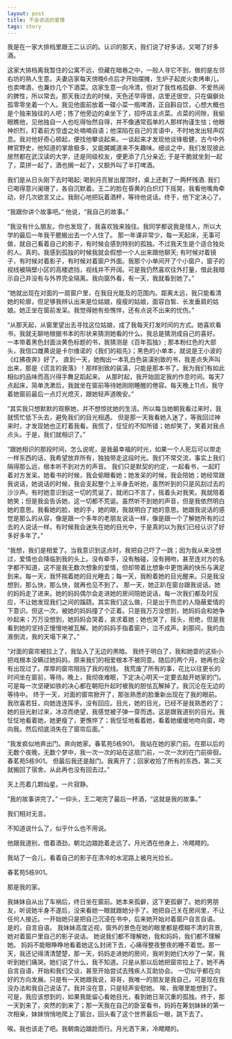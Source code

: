 ```yaml
---
layout: post
title: 不会说话的爱情
tags: story
---
```


我是在一家大排档里跟王二认识的。认识的那天，我们说了好多话，又喝了好多酒。

这家大排档离我暂住的公寓不远，但藏在暗巷之中，一般人寻它不到，做的是左邻右坊的熟人生意。夫妻店家每天傍晚6点后才开始摆摊，生炉子起炭火卖烤串儿，也卖啤酒，也兼炒几个下酒菜。店家生意一向冷清，但对了我性格孤僻、不爱热闹的脾性，所以常去。那天我过去的时候，天色还早得很，店里还很空，只在偏僻处孤零零坐着一个人。我见他面前放着一碟小菜一瓶啤酒，正自斟自饮，心想大概也是个独来独往的人吧；拣了他旁边的桌坐下了，招呼店主点菜。点菜的间隙，我偷眼瞧他，见他独自一人也吃得怡然自得，并不像通常孤单的人那样拘谨生怯；他眼神炽烈，盯着前方空虚之处喃喃自语；他深陷在自己的言语中，不时地发出轻声叹息。我对他好奇心顿起，便找他攀谈起来。一谈起来才发现他谈锋极健，古今中外稗官野史，他知道的掌故极多，又能娓娓道来不失趣味。细谈之中，我们发现彼此居然都在武汉读的大学，还是同级校友，便更添了几分亲近; 于是干脆就坐到一起了，菜拼一起了，酒也搁一起了，又额外叫了半打啤酒。

我们是从日头刚下去时喝起; 喝到月亮冒出屋顶时，桌上还剩了一两杯残酒. 我们已喝得意兴阑珊了，各自沉默着。王二的脸在昏黄的白炽灯下摇晃，我看他嘴角牵动，好几次欲言又止。我耐心地把玩着酒杯，等待他说话。终于，他下定决心了。

“我跟你讲个故事吧。” 他说，“我自己的故事。”

“我没有什么朋友。你也发现了，我喜欢独来独往。我同学都说我是怪人，所以大学的最后一年我干脆搬出去一个人住了。 那一年课非常少，每一天起床，无事可做，就自己看着自己的影子，有时候会感到特别的孤独。不过我天生是个适合独处的人。真的。我感到孤独的时候我就会假想一个人出来跟他聊天; 有时候对着镜子，有时候对着影子，有时候对着窗户外面。我那个小单间开了个小窗户，窗子的视线被隔壁小区的高楼遮挡，视线并不开阔。可是我仍然喜欢往外打量，借此我暗示自己并没有与外界完全隔离。我向窗外看，有一天，我就看到她了。”

“她就出现在对面的一扇窗户里，在我目光能及的范围内。距离太远，我只能看清她的轮廓，但足够我辨认出来是位姑娘，瘦瘦的姑娘，面容白皙、长发垂肩的姑娘。她正坐在窗前发呆。我觉得她有些憔悴，还有点说不出来的忧伤。”

“从那天起，从窗里望出去寻找这位姑娘，成了我每天打发时间的方式。她喜欢看书，我就无聊地根据书本的形状来猜测她看的什么。我总是猜测成自己的喜好。 一本带着黑色封面淡黄色标题的书，我猜测是《百年孤独》; 那本粉红色的大部头，我信口雌黄说是卡尔维诺的《我们的祖先》；黑色的小单本，就说是王小波的《红拂夜奔》好了。 直到一天，她掏出一本乳白色装潢别致的书，我差点失声叫出来，那是《谎言的衰落》！那样别致的装潢，只能是那本书了。我为我们有如此相似的品味而高兴得手舞足蹈起来。 从那时起，我开始固定我的作息时间。每天7点起床，简单洗漱后，我就坐在窗前等待她刚刚睡醒的倦容。每天晚上11点，我守着她窗前最后一点灯光熄灭，跟她轻声道晚安。”

“其实我只想默默的观察她，并不想惊扰她的生活。所以每当她朝我看过来时，我就慌忙低下头去，避免我们的目光相遇。 但是那一天我看她入迷了，等我回过神来时，才发现她也正盯着我看。我慌了，怔怔的不知所错；她却笑了，笑着对我点点头。于是，我们就相识了。”

“跟她相识的那段时间，怎么说呢，是我最幸福的时光，如果一个人死后可以带走一样东西的话，我希望放弃所有，独独带走这段时光。我们不常交流，事实上我们隔得那么远，根本听不到对方的声音。 我们只是默契的约定，一起看书，一起盯着对方发呆。她看书的时候，我会偷眼看她；她发呆的时候，我会陪她；她经常跟我说话，她说话的时候，我会支起整个上半身去听她，虽然听到的只是风刮过去的沙沙声。有时她意识到这一切的荒诞了，就闭口不言了，摇着头对我笑。我就陪着她笑；但是我会告诉她，这一切都不荒诞。虽然听不到她的声音，但是我依然明白她的意思。我看她的脸，她的手，她的眼，我就明白了她的意思。她跟我说话的感觉是那么的从容，像是跟一个多年的老朋友说话一样，像是跟一个了解她所有的过去的人说话一样。有时候我会迷失在她的目光中，于是真的以为我们已经认识了好多好多年了。”

“我想，我们是相爱了。当我意识到这点时，我把自己吓了一跳；因为我从来没想过，爱情也会降临到我的头上。没有牵手，没有触碰，没有拥吻，甚至连对方的名字都不知道，这不是我无数次想象的爱情，但却带着比想象中更饱满的快乐与满足到来。每一天，我怀揣着她的目光睡去；每一天，我盼着她的目光醒来。只是我没想到，那么快，那么快，就再也见不到了。 那一天，她正趴在窗台跟我说话。她的妈妈走了进来。她的妈妈偶尔会走进她的房间陪她说话，每一次我们都及时反应，不让她发现我们之间的蹊跷。其实我们这么做，只是出于热恋的人隐蔽爱情的下意识。但这一次，被她的妈妈撞了个正着。只是我万万没想到，她妈妈会和她争吵起来；万万没想到，她妈妈会哭着，哀求着她；她也哭了，摇头，拒绝，但是我看到她的坚持正慢慢地被瓦解。她的妈妈手指着窗户，泣不成声。刹那间，我的血液倒流，我的天塌下来了。”

“对面的窗帘被拉上了，我坠入了无边的黑暗。 我终于明白了，我和她耍的这些小把戏根本没瞒过她妈妈，原来我们的相爱根本不被同意。随后的两个月，她再也没有出现过了。厚厚的窗帘阻挡了我的视线。 我荒废了所有的事，花比以往更长的时间坐在窗前，等待。晚上，我彻夜难眠，下定决心明天一定要去敲开她家的门。可是每一次坚硬如铁的决心都在朝阳升起时被我的胆怯瓦解掉了。我沉沦在无边的等待中。 终于一天，对面的窗帘掀开了，那张熟悉的脸重新出现在了我的眼前。我欣喜若狂，向她连连挥手。没有回应。目光，她的目光，已经不是我熟悉的了；她的目光射过来，冰凉而绝望，我感觉被子弹一穿而透。这是跟我道别的目光。我怔怔地看着她，她更瘦了，更憔悴了；我怔怔地看着她，看着她缓缓地吻向窗，吻向我。然后彻底消失在了窗帘后面。”

“我发疯似地奔出门。奔向她家。春茗苑5栋901。 我站在她的家门前。在那以后的无数个夜晚，无数个梦中，我一次一次的站在这扇门前，一次一次的在门前徘徊，春茗苑5栋901。 但最后我还是敲门。我离开了；回家收拾了所有的东西，第二天就搬回了宿舍。从此再也没有回去过。”

天上亮着几颗灿星。一片寂静。

“我的故事讲完了。” 一仰头，王二喝完了最后一杯酒，“这就是我的故事。”

我们相对无言。

不知道说什么了，似乎什么也不用说。

他跟我道别，借着酒劲，朝北边踉跄着走远了。月光洒在他身上，冷飕飕的。

我站了一会儿，看着自己的影子在清冷的水泥路上被月光拉长。

春茗苑5栋901。

那是我的家。

我妹妹自从出了车祸后，终日坐在窗前。她本来孤僻，这下更孤僻了。她的男朋友，听说她半身不遂后，没来看她一眼就跟她分手了。她把自己关在房间里，不让任何人接近。一开始她只是把自己沉浸在书中，后来她开始对着窗户自言自语。 是的，自言自语。 我妹妹高度近视，窗外的景色在她的眼里都是模糊不清的背景, 她对着窗户里自己的影子说话。 她说我们都不理解她，我和妈妈，我们都不理解她。 妈妈不能眼睁睁地看着她这么封闭下去，心痛得整夜整夜的睡不着觉。那一天，我还记得清清楚楚，那一天，妈妈走进她的房间，我听到她们大吵了一架，我听到她们痛哭。她们说了什么，我不知道。只是从那以后她把窗帘拉上了，她不再自言自语，开始和我们交谈，甚至开始尝试去残疾人互助协会。 一切似乎都在向好的方向发展。只是有一天她跟我说，哥哥，我唯一的朋友是我自己，可是现在我没办法和我自己说话了。我并没在意，只是轻声安慰她。 唉，我哪里能想到了。可是，我应该想到的，如果我能留心看她目光，看到她日渐沉重的孤独。终于，那一天到来了，突然的到来了；那一天我在自己的卧室看书，妈妈在筹划妹妹的第一次相亲，妹妹悄悄地爬上了窗台，回头看了这个世界最后一眼，跳下去了。

唉。我也该走了吧。我朝南边踉跄而行。月光洒下来，冷飕飕的。


